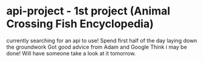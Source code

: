 # api-project - 1st project (Animal Crossing Fish Encyclopedia)
currently searching for an api to use!
Spend first half of the day laying down the groundwork
Got good advice from Adam and Google
Think i may be done! Will have someone take a look at it tomorrow.
